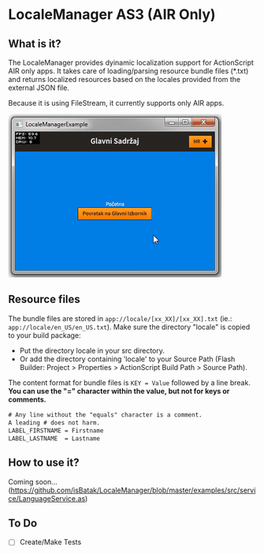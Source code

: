 # LocaleManager AS3 (AIR Only)

## What is it? ##
The LocaleManager provides dyinamic localization support for ActionScript AIR only apps. It takes care of loading/parsing resource bundle files (*.txt) and returns localized resources based on the locales provided from the external JSON file.

Because it is using FileStream, it currently supports only AIR apps. 

![Example](https://raw.githubusercontent.com/isBatak/LocaleManager/master/example.gif)

## Resource files

The bundle files are stored in `app://locale/[xx_XX]/[xx_XX].txt`  (ie.: `app://locale/en_US/en_US.txt`). Make sure the directory "locale" is copied to your build package:

* Put the directory locale in your src directory.
* Or add the directory containing 'locale' to your Source Path (Flash Builder: Project > Properties > ActionScript Build Path > Source Path).

The content format for bundle files is `KEY = Value` followed by a line break. __You can use the "=" character within the value, but not for keys or comments.__

    # Any line without the "equals" character is a comment. 
    A leading # does not harm.
    LABEL_FIRSTNAME = Firstname
    LABEL_LASTNAME  = Lastname


## How to use it? ##
Coming soon... (https://github.com/isBatak/LocaleManager/blob/master/examples/src/service/LanguageService.as)

## To Do ##
- [ ] Create/Make Tests
